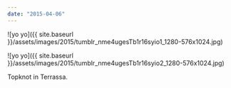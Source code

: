```yaml
---
date: "2015-04-06"
---
```


![yo yo]({{ site.baseurl }}/assets/images/2015/tumblr_nme4ugesTb1r16syio1_1280-576x1024.jpg)

![yo yo]({{ site.baseurl }}/assets/images/2015/tumblr_nme4ugesTb1r16syio2_1280-576x1024.jpg)

Topknot in Terrassa.

